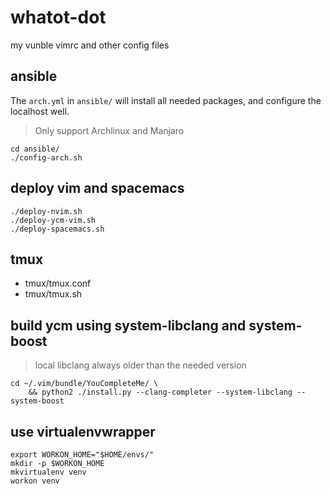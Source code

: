 # whatot-dot

my vunble vimrc and other config files

## ansible

The `arch.yml` in `ansible/` will install all needed packages,
and configure the localhost well.

> Only support Archlinux and Manjaro

```
cd ansible/
./config-arch.sh
```

## deploy vim and spacemacs

```
./deploy-nvim.sh
./deploy-ycm-vim.sh
./deploy-spacemacs.sh
```

## tmux

* tmux/tmux.conf
* tmux/tmux.sh

## build ycm using system-libclang and system-boost

> local libclang always older than the needed version

```
cd ~/.vim/bundle/YouCompleteMe/ \
    && python2 ./install.py --clang-completer --system-libclang --system-boost
```

## use virtualenvwrapper

```
export WORKON_HOME="$HOME/envs/"
mkdir -p $WORKON_HOME
mkvirtualenv venv
workon venv
```
